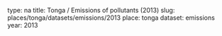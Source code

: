type: na
title: Tonga / Emissions of pollutants (2013)
slug: places/tonga/datasets/emissions/2013
place: tonga
dataset: emissions
year: 2013
